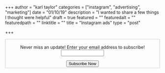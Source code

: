 +++
author = "karl taylor"
categories = ["instagram", "advertising", "marketing"]
date = "01/10/19"
description = "I wanted to share a few things I thought were helpful"
draft = true
featured = ""
featuredalt = ""
featuredpath = ""
linktitle = ""
title = "Instagram ads"
type = "post"

+++




  <form style="border:1px solid #ccc;padding:3px;text-align: center;" action="https://tinyletter.com/karljtaylor" method="post" target="popupwindow" onsubmit="window.open('https://tinyletter.com/karljtaylor', 'popupwindow', 'scrollbars=yes,width=800,height=600');return true" _lpchecked="1">
   <p style="
    display: flex;
    align-items: center;
    flex-direction: column;
"><label for="tlemail">Never miss an update! Enter your email address to subscribe!</label>
     <input type="text" name="email" id="tlemail" style="
    width: 140px;
"></p>
   <input type="hidden" value="1" name="embed"><input type="submit" value="Subscribe Now">
</form>

